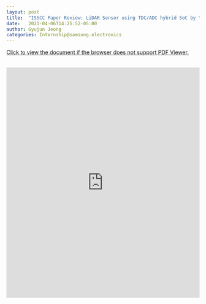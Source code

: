 ```yaml
---
layout: post
title:  "ISSCC Paper Review: LiDAR Sensor using TDC/ADC hybrid SoC by Yoshioka(2018)"
date:   2021-04-06T14:25:52-05:00
author: Gyujun Jeong
categories: Internship@samsung.electronics
---
```

<a href="https://drive.google.com/file/d/1DHZhMXsYjI4i6ywMTxqV32mSOF6986CU/preview" target="_blank">Click to view the document if the browser does not support PDF Viewer.</a><br><br>
<iframe src="https://drive.google.com/file/d/1DHZhMXsYjI4i6ywMTxqV32mSOF6986CU/preview" style="width:100%; height:600px;" frameborder="0"></iframe>
